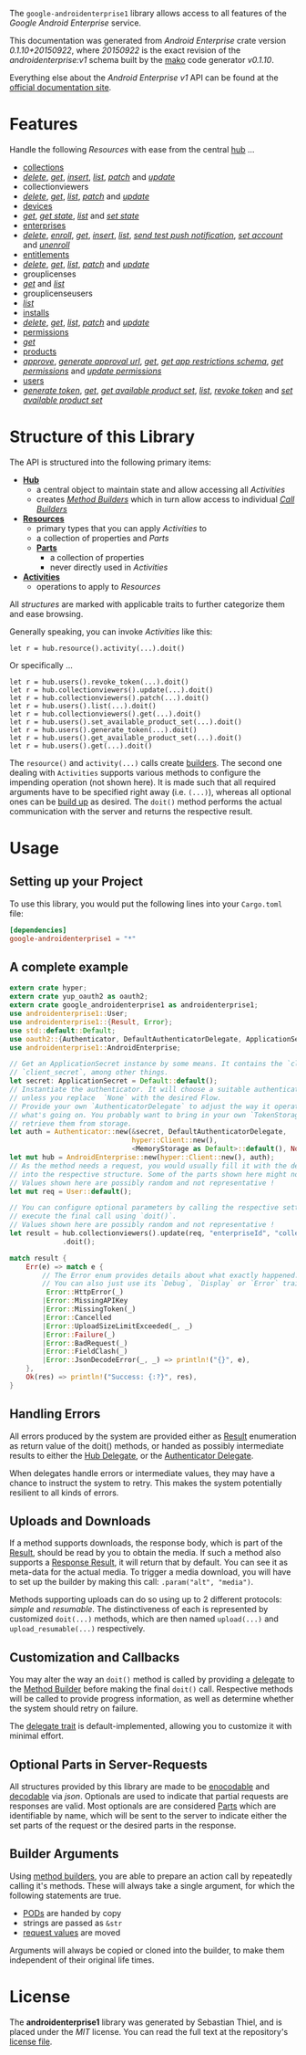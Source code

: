 <!---
DO NOT EDIT !
This file was generated automatically from 'src/mako/api/README.md.mako'
DO NOT EDIT !
-->
The `google-androidenterprise1` library allows access to all features of the *Google Android Enterprise* service.

This documentation was generated from *Android Enterprise* crate version *0.1.10+20150922*, where *20150922* is the exact revision of the *androidenterprise:v1* schema built by the [mako](http://www.makotemplates.org/) code generator *v0.1.10*.

Everything else about the *Android Enterprise* *v1* API can be found at the
[official documentation site](https://developers.google.com/play/enterprise).
# Features

Handle the following *Resources* with ease from the central [hub](http://byron.github.io/google-apis-rs/google_androidenterprise1/struct.AndroidEnterprise.html) ... 

* [collections](http://byron.github.io/google-apis-rs/google_androidenterprise1/struct.Collection.html)
 * [*delete*](http://byron.github.io/google-apis-rs/google_androidenterprise1/struct.CollectionDeleteCall.html), [*get*](http://byron.github.io/google-apis-rs/google_androidenterprise1/struct.CollectionGetCall.html), [*insert*](http://byron.github.io/google-apis-rs/google_androidenterprise1/struct.CollectionInsertCall.html), [*list*](http://byron.github.io/google-apis-rs/google_androidenterprise1/struct.CollectionListCall.html), [*patch*](http://byron.github.io/google-apis-rs/google_androidenterprise1/struct.CollectionPatchCall.html) and [*update*](http://byron.github.io/google-apis-rs/google_androidenterprise1/struct.CollectionUpdateCall.html)
* collectionviewers
 * [*delete*](http://byron.github.io/google-apis-rs/google_androidenterprise1/struct.CollectionviewerDeleteCall.html), [*get*](http://byron.github.io/google-apis-rs/google_androidenterprise1/struct.CollectionviewerGetCall.html), [*list*](http://byron.github.io/google-apis-rs/google_androidenterprise1/struct.CollectionviewerListCall.html), [*patch*](http://byron.github.io/google-apis-rs/google_androidenterprise1/struct.CollectionviewerPatchCall.html) and [*update*](http://byron.github.io/google-apis-rs/google_androidenterprise1/struct.CollectionviewerUpdateCall.html)
* [devices](http://byron.github.io/google-apis-rs/google_androidenterprise1/struct.Device.html)
 * [*get*](http://byron.github.io/google-apis-rs/google_androidenterprise1/struct.DeviceGetCall.html), [*get state*](http://byron.github.io/google-apis-rs/google_androidenterprise1/struct.DeviceGetStateCall.html), [*list*](http://byron.github.io/google-apis-rs/google_androidenterprise1/struct.DeviceListCall.html) and [*set state*](http://byron.github.io/google-apis-rs/google_androidenterprise1/struct.DeviceSetStateCall.html)
* [enterprises](http://byron.github.io/google-apis-rs/google_androidenterprise1/struct.Enterprise.html)
 * [*delete*](http://byron.github.io/google-apis-rs/google_androidenterprise1/struct.EnterpriseDeleteCall.html), [*enroll*](http://byron.github.io/google-apis-rs/google_androidenterprise1/struct.EnterpriseEnrollCall.html), [*get*](http://byron.github.io/google-apis-rs/google_androidenterprise1/struct.EnterpriseGetCall.html), [*insert*](http://byron.github.io/google-apis-rs/google_androidenterprise1/struct.EnterpriseInsertCall.html), [*list*](http://byron.github.io/google-apis-rs/google_androidenterprise1/struct.EnterpriseListCall.html), [*send test push notification*](http://byron.github.io/google-apis-rs/google_androidenterprise1/struct.EnterpriseSendTestPushNotificationCall.html), [*set account*](http://byron.github.io/google-apis-rs/google_androidenterprise1/struct.EnterpriseSetAccountCall.html) and [*unenroll*](http://byron.github.io/google-apis-rs/google_androidenterprise1/struct.EnterpriseUnenrollCall.html)
* [entitlements](http://byron.github.io/google-apis-rs/google_androidenterprise1/struct.Entitlement.html)
 * [*delete*](http://byron.github.io/google-apis-rs/google_androidenterprise1/struct.EntitlementDeleteCall.html), [*get*](http://byron.github.io/google-apis-rs/google_androidenterprise1/struct.EntitlementGetCall.html), [*list*](http://byron.github.io/google-apis-rs/google_androidenterprise1/struct.EntitlementListCall.html), [*patch*](http://byron.github.io/google-apis-rs/google_androidenterprise1/struct.EntitlementPatchCall.html) and [*update*](http://byron.github.io/google-apis-rs/google_androidenterprise1/struct.EntitlementUpdateCall.html)
* grouplicenses
 * [*get*](http://byron.github.io/google-apis-rs/google_androidenterprise1/struct.GrouplicenseGetCall.html) and [*list*](http://byron.github.io/google-apis-rs/google_androidenterprise1/struct.GrouplicenseListCall.html)
* grouplicenseusers
 * [*list*](http://byron.github.io/google-apis-rs/google_androidenterprise1/struct.GrouplicenseuserListCall.html)
* [installs](http://byron.github.io/google-apis-rs/google_androidenterprise1/struct.Install.html)
 * [*delete*](http://byron.github.io/google-apis-rs/google_androidenterprise1/struct.InstallDeleteCall.html), [*get*](http://byron.github.io/google-apis-rs/google_androidenterprise1/struct.InstallGetCall.html), [*list*](http://byron.github.io/google-apis-rs/google_androidenterprise1/struct.InstallListCall.html), [*patch*](http://byron.github.io/google-apis-rs/google_androidenterprise1/struct.InstallPatchCall.html) and [*update*](http://byron.github.io/google-apis-rs/google_androidenterprise1/struct.InstallUpdateCall.html)
* [permissions](http://byron.github.io/google-apis-rs/google_androidenterprise1/struct.Permission.html)
 * [*get*](http://byron.github.io/google-apis-rs/google_androidenterprise1/struct.PermissionGetCall.html)
* [products](http://byron.github.io/google-apis-rs/google_androidenterprise1/struct.Product.html)
 * [*approve*](http://byron.github.io/google-apis-rs/google_androidenterprise1/struct.ProductApproveCall.html), [*generate approval url*](http://byron.github.io/google-apis-rs/google_androidenterprise1/struct.ProductGenerateApprovalUrlCall.html), [*get*](http://byron.github.io/google-apis-rs/google_androidenterprise1/struct.ProductGetCall.html), [*get app restrictions schema*](http://byron.github.io/google-apis-rs/google_androidenterprise1/struct.ProductGetAppRestrictionsSchemaCall.html), [*get permissions*](http://byron.github.io/google-apis-rs/google_androidenterprise1/struct.ProductGetPermissionCall.html) and [*update permissions*](http://byron.github.io/google-apis-rs/google_androidenterprise1/struct.ProductUpdatePermissionCall.html)
* [users](http://byron.github.io/google-apis-rs/google_androidenterprise1/struct.User.html)
 * [*generate token*](http://byron.github.io/google-apis-rs/google_androidenterprise1/struct.UserGenerateTokenCall.html), [*get*](http://byron.github.io/google-apis-rs/google_androidenterprise1/struct.UserGetCall.html), [*get available product set*](http://byron.github.io/google-apis-rs/google_androidenterprise1/struct.UserGetAvailableProductSetCall.html), [*list*](http://byron.github.io/google-apis-rs/google_androidenterprise1/struct.UserListCall.html), [*revoke token*](http://byron.github.io/google-apis-rs/google_androidenterprise1/struct.UserRevokeTokenCall.html) and [*set available product set*](http://byron.github.io/google-apis-rs/google_androidenterprise1/struct.UserSetAvailableProductSetCall.html)




# Structure of this Library

The API is structured into the following primary items:

* **[Hub](http://byron.github.io/google-apis-rs/google_androidenterprise1/struct.AndroidEnterprise.html)**
    * a central object to maintain state and allow accessing all *Activities*
    * creates [*Method Builders*](http://byron.github.io/google-apis-rs/google_androidenterprise1/trait.MethodsBuilder.html) which in turn
      allow access to individual [*Call Builders*](http://byron.github.io/google-apis-rs/google_androidenterprise1/trait.CallBuilder.html)
* **[Resources](http://byron.github.io/google-apis-rs/google_androidenterprise1/trait.Resource.html)**
    * primary types that you can apply *Activities* to
    * a collection of properties and *Parts*
    * **[Parts](http://byron.github.io/google-apis-rs/google_androidenterprise1/trait.Part.html)**
        * a collection of properties
        * never directly used in *Activities*
* **[Activities](http://byron.github.io/google-apis-rs/google_androidenterprise1/trait.CallBuilder.html)**
    * operations to apply to *Resources*

All *structures* are marked with applicable traits to further categorize them and ease browsing.

Generally speaking, you can invoke *Activities* like this:

```Rust,ignore
let r = hub.resource().activity(...).doit()
```

Or specifically ...

```ignore
let r = hub.users().revoke_token(...).doit()
let r = hub.collectionviewers().update(...).doit()
let r = hub.collectionviewers().patch(...).doit()
let r = hub.users().list(...).doit()
let r = hub.collectionviewers().get(...).doit()
let r = hub.users().set_available_product_set(...).doit()
let r = hub.users().generate_token(...).doit()
let r = hub.users().get_available_product_set(...).doit()
let r = hub.users().get(...).doit()
```

The `resource()` and `activity(...)` calls create [builders][builder-pattern]. The second one dealing with `Activities` 
supports various methods to configure the impending operation (not shown here). It is made such that all required arguments have to be 
specified right away (i.e. `(...)`), whereas all optional ones can be [build up][builder-pattern] as desired.
The `doit()` method performs the actual communication with the server and returns the respective result.

# Usage

## Setting up your Project

To use this library, you would put the following lines into your `Cargo.toml` file:

```toml
[dependencies]
google-androidenterprise1 = "*"
```

## A complete example

```Rust
extern crate hyper;
extern crate yup_oauth2 as oauth2;
extern crate google_androidenterprise1 as androidenterprise1;
use androidenterprise1::User;
use androidenterprise1::{Result, Error};
use std::default::Default;
use oauth2::{Authenticator, DefaultAuthenticatorDelegate, ApplicationSecret, MemoryStorage};
use androidenterprise1::AndroidEnterprise;

// Get an ApplicationSecret instance by some means. It contains the `client_id` and 
// `client_secret`, among other things.
let secret: ApplicationSecret = Default::default();
// Instantiate the authenticator. It will choose a suitable authentication flow for you, 
// unless you replace  `None` with the desired Flow.
// Provide your own `AuthenticatorDelegate` to adjust the way it operates and get feedback about 
// what's going on. You probably want to bring in your own `TokenStorage` to persist tokens and
// retrieve them from storage.
let auth = Authenticator::new(&secret, DefaultAuthenticatorDelegate,
                              hyper::Client::new(),
                              <MemoryStorage as Default>::default(), None);
let mut hub = AndroidEnterprise::new(hyper::Client::new(), auth);
// As the method needs a request, you would usually fill it with the desired information
// into the respective structure. Some of the parts shown here might not be applicable !
// Values shown here are possibly random and not representative !
let mut req = User::default();

// You can configure optional parameters by calling the respective setters at will, and
// execute the final call using `doit()`.
// Values shown here are possibly random and not representative !
let result = hub.collectionviewers().update(req, "enterpriseId", "collectionId", "userId")
             .doit();

match result {
    Err(e) => match e {
        // The Error enum provides details about what exactly happened.
        // You can also just use its `Debug`, `Display` or `Error` traits
         Error::HttpError(_)
        |Error::MissingAPIKey
        |Error::MissingToken(_)
        |Error::Cancelled
        |Error::UploadSizeLimitExceeded(_, _)
        |Error::Failure(_)
        |Error::BadRequest(_)
        |Error::FieldClash(_)
        |Error::JsonDecodeError(_, _) => println!("{}", e),
    },
    Ok(res) => println!("Success: {:?}", res),
}

```
## Handling Errors

All errors produced by the system are provided either as [Result](http://byron.github.io/google-apis-rs/google_androidenterprise1/enum.Result.html) enumeration as return value of 
the doit() methods, or handed as possibly intermediate results to either the 
[Hub Delegate](http://byron.github.io/google-apis-rs/google_androidenterprise1/trait.Delegate.html), or the [Authenticator Delegate](http://byron.github.io/google-apis-rs/google_androidenterprise1/../yup-oauth2/trait.AuthenticatorDelegate.html).

When delegates handle errors or intermediate values, they may have a chance to instruct the system to retry. This 
makes the system potentially resilient to all kinds of errors.

## Uploads and Downloads
If a method supports downloads, the response body, which is part of the [Result](http://byron.github.io/google-apis-rs/google_androidenterprise1/enum.Result.html), should be
read by you to obtain the media.
If such a method also supports a [Response Result](http://byron.github.io/google-apis-rs/google_androidenterprise1/trait.ResponseResult.html), it will return that by default.
You can see it as meta-data for the actual media. To trigger a media download, you will have to set up the builder by making
this call: `.param("alt", "media")`.

Methods supporting uploads can do so using up to 2 different protocols: 
*simple* and *resumable*. The distinctiveness of each is represented by customized 
`doit(...)` methods, which are then named `upload(...)` and `upload_resumable(...)` respectively.

## Customization and Callbacks

You may alter the way an `doit()` method is called by providing a [delegate](http://byron.github.io/google-apis-rs/google_androidenterprise1/trait.Delegate.html) to the 
[Method Builder](http://byron.github.io/google-apis-rs/google_androidenterprise1/trait.CallBuilder.html) before making the final `doit()` call. 
Respective methods will be called to provide progress information, as well as determine whether the system should 
retry on failure.

The [delegate trait](http://byron.github.io/google-apis-rs/google_androidenterprise1/trait.Delegate.html) is default-implemented, allowing you to customize it with minimal effort.

## Optional Parts in Server-Requests

All structures provided by this library are made to be [enocodable](http://byron.github.io/google-apis-rs/google_androidenterprise1/trait.RequestValue.html) and 
[decodable](http://byron.github.io/google-apis-rs/google_androidenterprise1/trait.ResponseResult.html) via *json*. Optionals are used to indicate that partial requests are responses 
are valid.
Most optionals are are considered [Parts](http://byron.github.io/google-apis-rs/google_androidenterprise1/trait.Part.html) which are identifiable by name, which will be sent to 
the server to indicate either the set parts of the request or the desired parts in the response.

## Builder Arguments

Using [method builders](http://byron.github.io/google-apis-rs/google_androidenterprise1/trait.CallBuilder.html), you are able to prepare an action call by repeatedly calling it's methods.
These will always take a single argument, for which the following statements are true.

* [PODs][wiki-pod] are handed by copy
* strings are passed as `&str`
* [request values](http://byron.github.io/google-apis-rs/google_androidenterprise1/trait.RequestValue.html) are moved

Arguments will always be copied or cloned into the builder, to make them independent of their original life times.

[wiki-pod]: http://en.wikipedia.org/wiki/Plain_old_data_structure
[builder-pattern]: http://en.wikipedia.org/wiki/Builder_pattern
[google-go-api]: https://github.com/google/google-api-go-client

# License
The **androidenterprise1** library was generated by Sebastian Thiel, and is placed 
under the *MIT* license.
You can read the full text at the repository's [license file][repo-license].

[repo-license]: https://github.com/Byron/google-apis-rs/LICENSE.md
